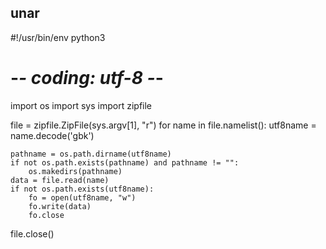 ## unar


#!/usr/bin/env python3
# -*- coding: utf-8 -*-

import os
import sys
import zipfile

file = zipfile.ZipFile(sys.argv[1], "r")
for name in file.namelist():
    utf8name = name.decode('gbk')

    pathname = os.path.dirname(utf8name)
    if not os.path.exists(pathname) and pathname != "":
        os.makedirs(pathname)
    data = file.read(name)
    if not os.path.exists(utf8name):
        fo = open(utf8name, "w")
        fo.write(data)
        fo.close
file.close()